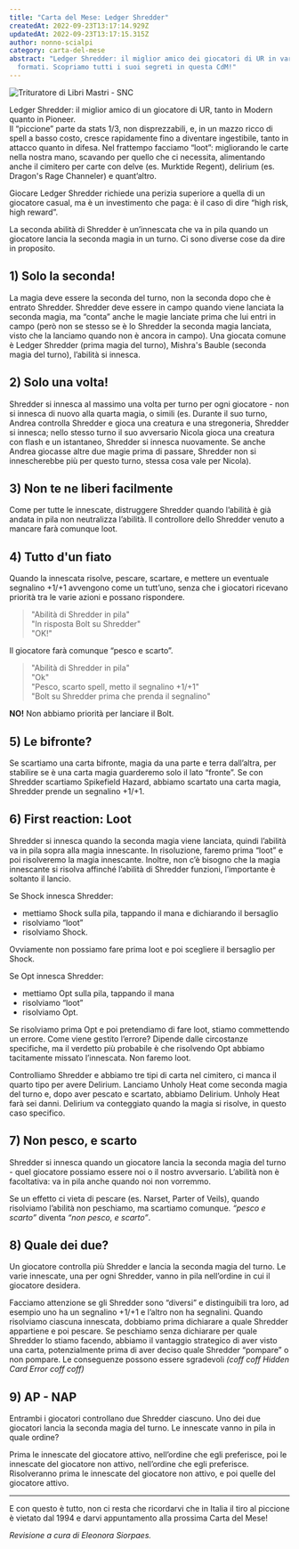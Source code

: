 ```yaml
---
title: "Carta del Mese: Ledger Shredder"
createdAt: 2022-09-23T13:17:14.929Z
updatedAt: 2022-09-23T13:17:15.315Z
author: nonno-scialpi
category: carta-del-mese
abstract: "Ledger Shredder: il miglior amico dei giocatori di UR in vari
  formati. Scopriamo tutti i suoi segreti in questa CdM!"
---
```

![Trituratore di Libri Mastri - SNC](/uploads/snc-46-ledger-shredder.png "Trituratore di Libri Mastri - SNC")

Ledger Shredder: il miglior amico di un giocatore di UR, tanto in Modern quanto in Pioneer.\
Il “piccione” parte da stats 1/3, non disprezzabili, e, in un mazzo ricco di spell a basso costo, cresce rapidamente fino a diventare ingestibile, tanto in attacco quanto in difesa. Nel frattempo facciamo “loot”: migliorando le carte nella nostra mano, scavando per quello che ci necessita, alimentando anche il cimitero per carte con delve (es. <Card>Murktide Regent</Card>), delirium (es. <Card>Dragon's Rage Channeler</Card>) e quant’altro.

Giocare <Card>Ledger Shredder</Card> richiede una perizia superiore a quella di un giocatore casual, ma è un investimento che paga: è il caso di dire “high risk, high reward”.

La seconda abilità di Shredder è un’innescata che va in pila quando un giocatore lancia la seconda magia in un turno. Ci sono diverse cose da dire in proposito.

## 1) Solo la seconda!

La magia deve essere la seconda del turno, non la seconda dopo che è entrato Shredder. Shredder deve essere in campo quando viene lanciata la seconda magia, ma “conta” anche le magie lanciate prima che lui entri in campo (però non se stesso se è lo Shredder la seconda magia lanciata, visto che la lanciamo quando non è ancora in campo).
Una giocata comune è Ledger Shredder (prima magia del turno), <Card>Mishra's Bauble</Card> (seconda magia del turno), l’abilità si innesca.

## 2) Solo una volta!

Shredder si innesca al massimo una volta per turno per ogni giocatore - non si innesca di nuovo alla quarta magia, o simili (es. Durante il suo turno, Andrea controlla Shredder e gioca una creatura e una stregoneria, Shredder si innesca; nello stesso turno il suo avversario Nicola gioca una creatura con flash e un istantaneo, Shredder si innesca nuovamente. Se anche Andrea giocasse altre due magie prima di passare, Shredder non si innescherebbe più per questo turno, stessa cosa vale per Nicola).

## 3) Non te ne liberi facilmente

Come per tutte le innescate, distruggere Shredder quando l’abilità è già andata in pila non neutralizza l’abilità. Il controllore dello Shredder venuto a mancare farà comunque loot.

## 4) Tutto d'un fiato

Quando la innescata risolve, pescare, scartare, e mettere un eventuale segnalino +1/+1 avvengono come un tutt’uno, senza che i giocatori ricevano priorità tra le varie azioni e possano rispondere.

> "Abilità di Shredder in pila"\
> "In risposta Bolt su Shredder"\
> "OK!"

Il giocatore farà comunque “pesco e scarto”.


> "Abilità di Shredder in pila"\
> "Ok"\
> "Pesco, scarto spell, metto il segnalino +1/+1"\
> "Bolt su Shredder prima che prenda il segnalino"

**NO!** Non abbiamo priorità per lanciare il Bolt.


## 5) Le bifronte?
Se scartiamo una carta bifronte, magia da una parte e terra dall’altra, per stabilire se è una carta magia guarderemo solo il lato “fronte”. Se con Shredder scartiamo <Card>Spikefield Hazard</Card>, abbiamo scartato una carta magia, Shredder prende un segnalino +1/+1.
 
## 6) First reaction: Loot

Shredder si innesca quando la seconda magia viene lanciata, quindi l’abilità va in pila sopra alla magia innescante. In risoluzione, faremo prima “loot” e poi risolveremo la magia innescante. Inoltre, non c’è bisogno che la magia innescante si risolva affinché l’abilità di Shredder funzioni, l’importante è soltanto il lancio.

Se <Card>Shock</Card> innesca Shredder:
- mettiamo Shock sulla pila, tappando il mana e dichiarando il bersaglio
- risolviamo “loot”
- risolviamo Shock.
 
Ovviamente non possiamo fare prima loot e poi scegliere il bersaglio per Shock.
 
Se <Card>Opt</Card> innesca Shredder:
- mettiamo Opt sulla pila, tappando il mana
- risolviamo “loot”
- risolviamo Opt.
 
Se risolviamo prima Opt e poi pretendiamo di fare loot, stiamo commettendo un errore. Come viene gestito l’errore? Dipende dalle circostanze specifiche, ma il verdetto più probabile è che risolvendo Opt abbiamo tacitamente missato l’innescata. Non faremo loot.
 
Controlliamo Shredder e abbiamo tre tipi di carta nel cimitero, ci manca il quarto tipo per avere Delirium. Lanciamo Unholy Heat come seconda magia del turno e, dopo aver pescato e scartato, abbiamo Delirium. Unholy Heat farà sei danni. Delirium va conteggiato quando la magia si risolve, in questo caso specifico.

## 7) Non pesco, e scarto

Shredder si innesca quando un giocatore lancia la seconda magia del turno - quel giocatore possiamo essere noi o il nostro avversario. L’abilità non è facoltativa: va in pila anche quando noi non vorremmo.

Se un effetto ci vieta di pescare (es. <Card>Narset, Parter of Veils</Card>), quando risolviamo l’abilità non peschiamo, ma scartiamo comunque. _“pesco e scarto”_ diventa _“non pesco, e scarto”_.

## 8) Quale dei due?

Un giocatore controlla più Shredder e lancia la seconda magia del turno. Le varie innescate, una per ogni Shredder, vanno in pila nell’ordine in cui il giocatore desidera.

Facciamo attenzione se gli Shredder sono “diversi” e distinguibili tra loro, ad esempio uno ha un segnalino +1/+1 e l’altro non ha segnalini. Quando risolviamo ciascuna innescata, dobbiamo prima dichiarare a quale Shredder appartiene e poi pescare. Se peschiamo senza dichiarare per quale Shredder lo stiamo facendo, abbiamo il vantaggio strategico di aver visto una carta, potenzialmente prima di aver deciso quale Shredder “pompare” o non pompare. Le conseguenze possono essere sgradevoli _(coff coff Hidden Card Error coff coff)_

## 9) AP - NAP 

Entrambi i giocatori controllano due Shredder ciascuno. Uno dei due giocatori lancia la seconda magia del turno. Le innescate vanno in pila in quale ordine?

Prima le innescate del giocatore attivo, nell’ordine che egli preferisce, poi le innescate del giocatore non attivo, nell’ordine che egli preferisce. Risolveranno prima le innescate del giocatore non attivo, e poi quelle del giocatore attivo.

---

E con questo è tutto, non ci resta che ricordarvi che in Italia il tiro al piccione è vietato dal 1994 e darvi appuntamento alla prossima Carta del Mese!


_Revisione a cura di Eleonora Siorpaes._